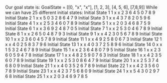 Our goal state is:
GoalState = [[0, "x", "x"], 
    [1, 2, 3],
    [4, 5, 6],
    [7,8,9]]
While we can have 25 different initial states:
Initial State 1
1  x  x
2  3  6
4  5  0
7  8  9
Initial State 2
1  x  x
5  0  3
2  8  6
4  7  9
Initial State 3
1  x  x
4  3  7
8  2  0
5  9  6
Initial State 4
1  x  x
2  5  3
4  6  0
7  8  9
Initial State 5
1  x  x
2  0  3
4  6  8
7  5  9
Initial State 6
1  x  x
3  6  9
2  4  8
7  0  5
Initial State 7
1  x  x
2  5  3
0  4  6
7  8  9
Initial State 8
1  x  x
2  6  5
0  4  8
7  9  3
Initial State 9
1  x  x
4  2  3
0  5  6
7  8  9
Initial State 10
1  x  x
2  3  6
0  4  5
7  8  9
Initial State 11
1  x  x
4  9  2
5  8  0
6  7  3
Initial State 12
1  x  x
4  0  2
5  8  3
7  9  6
Initial State 13
1  x  x
4  0  3
7  2  5
8  9  6
Initial State 14
0  x  x
1  5  3
2  4  6
7  8  9
Initial State 15
1  x  x
2  3  6
4  8  0
7  9  5
Initial State 16
1  x  x
2  3  6
0  5  9
4  7  8
Initial State 17
1  x  x
4  8  2
5  9  0
7  6  3
Initial State 18
1  x  x
4  2  3
5  6  0
7  8  9
Initial State 19
1  x  x
2  5  3
0  8  6
4  7  9
Initial State 20
1  x  x
2  5  3
7  4  6
8  0  9
Initial State 21
1  x  x
4  0  3
5  2  6
7  8  9
Initial State 22
1  x  x
4  2  3
5  6  0
7  8  9
Initial State 23
1  x  x
4  2  3
7  5  6
8  0  9
Initial State 24
1  x  x
5  4  3
0  2  9
7  6  8
Initial State 25
1  x  x
2  0  3
4  6  9
7  8  5


